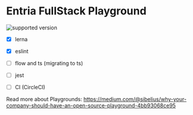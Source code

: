 # Entria FullStack Playground
![supported version](https://badgen.net/badge/node/lts/green)
- [x] lerna
- [x] eslint
- [ ] flow and ts (migrating to ts)
- [ ] jest
- [ ] CI (CircleCI)


Read more about Playgrounds: https://medium.com/@sibelius/why-your-company-should-have-an-open-source-playground-4bb93068ce95
